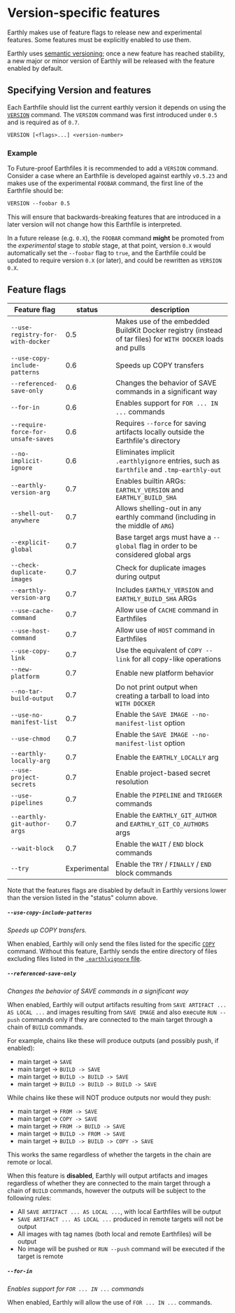 # Version-specific features

Earthly makes use of feature flags to release new and experimental features.
Some features must be explicitly enabled to use them.

Earthly uses [semantic versioning](http://semver.org/); once a new feature
has reached stability, a new major or minor version of Earthly will be released with
the feature enabled by default.

## Specifying Version and features

Each Earthfile should list the current earthly version it depends on using the [`VERSION`](../earthfile/earthfile.md#version) command.
The `VERSION` command was first introduced under `0.5` and is required as of `0.7`.

```Dockerfile
VERSION [<flags>...] <version-number>
```

### Example

To Future-proof Earthfiles it is recommended to add a `VERSION` command. Consider a case where an Earthfile is developed
against earthly `v0.5.23` and makes use of the experimental `FOOBAR` command, the first line of the Earthfile should be:

```Dockerfile
VERSION --foobar 0.5
```

This will ensure that backwards-breaking features that are introduced in a later version will not change how this Earthfile is interpreted.

In a future release (e.g. `0.X`), the `FOOBAR` command **might** be promoted from the _experimental_ stage to _stable_ stage,
at that point, version `0.X` would automatically set the `--foobar` flag to `true`, and the Earthfile could be updated
to require version `0.X` (or later), and could be rewritten as `VERSION 0.X`.

## Feature flags

| Feature flag | status | description |
| --- | --- | --- |
| `--use-registry-for-with-docker` | 0.5 | Makes use of the embedded BuildKit Docker registry (instead of tar files) for `WITH DOCKER` loads and pulls |
| `--use-copy-include-patterns` | 0.6 | Speeds up COPY transfers |
| `--referenced-save-only` | 0.6 | Changes the behavior of SAVE commands in a significant way |
| `--for-in` | 0.6 | Enables support for `FOR ... IN ...` commands |
| `--require-force-for-unsafe-saves` | 0.6 | Requires `--force` for saving artifacts locally outside the Earthfile's directory  |
| `--no-implicit-ignore` | 0.6 | Eliminates implicit `.earthlyignore` entries, such as `Earthfile` and `.tmp-earthly-out` |
| `--earthly-version-arg` | 0.7 | Enables builtin ARGs: `EARTHLY_VERSION` and `EARTHLY_BUILD_SHA` |
| `--shell-out-anywhere` | 0.7 | Allows shelling-out in any earthly command (including in the middle of `ARG`) |
| `--explicit-global` | 0.7 | Base target args must have a `--global` flag in order to be considered global args |
| `--check-duplicate-images` | 0.7 | Check for duplicate images during output |
| `--earthly-version-arg` | 0.7 | Includes `EARTHLY_VERSION` and `EARTHLY_BUILD_SHA` ARGs |
| `--use-cache-command` | 0.7 | Allow use of `CACHE` command in Earthfiles |
| `--use-host-command` | 0.7 | Allow use of `HOST` command in Earthfiles |
| `--use-copy-link` | 0.7 | Use the equivalent of `COPY --link` for all copy-like operations |
| `--new-platform` | 0.7 | Enable new platform behavior |
| `--no-tar-build-output` | 0.7 | Do not print output when creating a tarball to load into `WITH DOCKER` |
| `--use-no-manifest-list` | 0.7 | Enable the `SAVE IMAGE --no-manifest-list` option |
| `--use-chmod` | 0.7 | Enable the `SAVE IMAGE --no-manifest-list` option |
| `--earthly-locally-arg` | 0.7 | Enable the `EARTHLY_LOCALLY` arg |
| `--use-project-secrets` | 0.7 | Enable project-based secret resolution |
| `--use-pipelines` | 0.7 | Enable the `PIPELINE` and `TRIGGER` commands |
| `--earthly-git-author-args` | 0.7 | Enable the `EARTHLY_GIT_AUTHOR` and `EARTHLY_GIT_CO_AUTHORS` args |
| `--wait-block` | 0.7 | Enable the `WAIT` / `END` block commands |
| `--try` | Experimental | Enable the `TRY` / `FINALLY` / `END` block commands |


Note that the features flags are disabled by default in Earthly versions lower than the version listed in the "status" column above.

##### `--use-copy-include-patterns`

*Speeds up COPY transfers.*

When enabled, Earthly will only send the files listed for the specific [`COPY`](../earthfile/earthfile.md#copy) command.
Without this feature, Earthly sends the entire directory of files excluding files listed in the [`.earthlyignore` file](../earthfile/earthlyignore.md).

##### `--referenced-save-only`

*Changes the behavior of SAVE commands in a significant way*

When enabled, Earthly will output artifacts resulting from `SAVE ARTIFACT ... AS LOCAL ...` and images resulting from `SAVE IMAGE` and also execute `RUN --push` commands only if they are connected to the main target through a chain of `BUILD` commands.

For example, chains like these will produce outputs (and possibly push, if enabled):

* main target -> `SAVE`
* main target -> `BUILD -> SAVE`
* main target -> `BUILD -> BUILD -> SAVE`
* main target -> `BUILD -> BUILD -> BUILD -> SAVE`

While chains like these will NOT produce outputs nor would they push:

* main target -> `FROM -> SAVE`
* main target -> `COPY -> SAVE`
* main target -> `FROM -> BUILD -> SAVE`
* main target -> `BUILD -> FROM -> SAVE`
* main target -> `BUILD -> BUILD -> COPY -> SAVE`

This works the same regardless of whether the targets in the chain are remote or local.

When this feature is **disabled**, Earthly will output artifacts and images regardless of whether they are connected to the main target through a chain of `BUILD` commands, however the outputs will be subject to the following rules:

* All `SAVE ARTIFACT ... AS LOCAL ...`, with local Earthfiles will be output
* `SAVE ARTIFACT ... AS LOCAL ...` produced in remote targets will not be output
* All images with tag names (both local and remote Earthfiles) will be output
* No image will be pushed or `RUN --push` command will be executed if the target is remote

##### `--for-in`

*Enables support for `FOR ... IN ...` commands*

When enabled, Earthly will allow the use of `FOR ... IN ...` commands.
